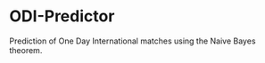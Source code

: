 ODI-Predictor
=============

Prediction of One Day International matches using the Naive Bayes theorem. 
